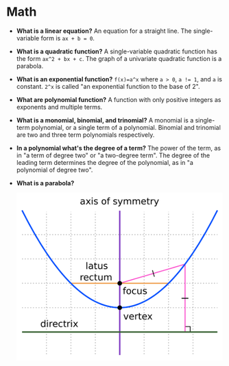 # Math

- **What is a linear equation?** An equation for a straight line. The single-variable form is `ax + b = 0`.
- **What is a quadratic function?** A single-variable quadratic function has the form `ax^2 + bx + c`. The graph of a univariate quadratic function is a parabola.
- **What is an exponential function?** `f(x)=a^x` where `a > 0`, `a != 1`, and `a` is constant. `2^x` is called "an exponential function to the base of 2".
- **What are polynomial function?** A function with only positive integers as exponents and multiple terms.
- **What is a monomial, binomial, and trinomial?** A monomial is a single-term polynomial, or a single term of a polynomial. Binomial and trinomial are two and three term polynomials respectively.
- **In a polynomial what's the degree of a term?** The power of the term, as in "a term of degree two" or "a two-degree term". The degree of the leading term determines the degree of the polynomial, as in "a polynomial of degree two".
- **What is a parabola?** 

    ![Parabola](assets/parabola.png)